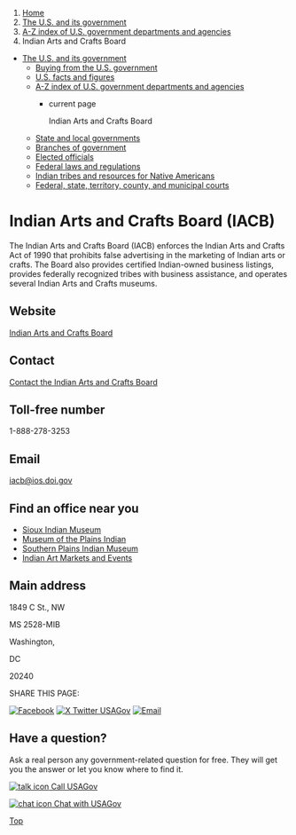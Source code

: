 1. [Home](/)
2. [The U.S. and its government](/about-the-us)
3. [A-Z index of U.S. government departments and agencies](/agency-index)
4. Indian Arts and Crafts Board

* [The U.S. and its government](/about-the-us)
  + [Buying from the U.S. government](/buy-from-government)
  + [U.S. facts and figures](/facts-figures)
  + [A-Z index of U.S. government departments and agencies](/agency-index)
    - current page

      Indian Arts and Crafts Board
  + [State and local governments](/state-local-governments)
  + [Branches of government](/branches-of-government)
  + [Elected officials](/elected-officials)
  + [Federal laws and regulations](/laws-and-regulations)
  + [Indian tribes and resources for Native Americans](/tribes)
  + [Federal, state, territory, county, and municipal courts](/courts)

Indian Arts and Crafts Board
(IACB)
===================================

The Indian Arts and Crafts Board (IACB) enforces the Indian Arts and Crafts Act of 1990 that prohibits false advertising in the marketing of Indian arts or crafts. The Board also provides certified Indian-owned business listings, provides federally recognized tribes with business assistance, and operates several Indian Arts and Crafts museums.

Website
-------

[Indian Arts and Crafts Board](https://www.doi.gov/iacb/)

Contact
-------

[Contact the Indian Arts and Crafts Board](https://www.doi.gov/iacb/who-we-are/contact)

Toll-free number
----------------

1-888-278-3253

Email
-----

[iacb@ios.doi.gov](mailto:iacb@ios.doi.gov)

Find an office near you
-----------------------

* [Sioux Indian Museum](https://www.doi.gov/iacb/our-museums/sioux)
* [Museum of the Plains Indian](https://www.doi.gov/iacb/museum-plains-indian)
* [Southern Plains Indian Museum](https://www.doi.gov/iacb/southern-plains-indian-museum)
* [Indian Art Markets and Events](https://www.doi.gov/iacb/indian-art-markets-and-events)

Main address
------------

1849 C St., NW
  

MS 2528-MIB
  

Washington,

DC

20240

SHARE THIS PAGE:

[![Facebook](/themes/custom/usagov/images/social-media-icons/Facebook_Icon.svg)](https://www.facebook.com/sharer/sharer.php?u=https://www.usa.gov/agencies/indian-arts-and-crafts-board&v=3)
[![X Twitter USAGov](/themes/custom/usagov/images/social-media-icons/X_Twitter_Icon.svg?version=2)](https://twitter.com/intent/tweet?source=webclient&text=https://www.usa.gov/agencies/indian-arts-and-crafts-board)
[![Email](/themes/custom/usagov/images/social-media-icons/Email_Icon.svg?version=2)](mailto:?subject=https://www.usa.gov/agencies/indian-arts-and-crafts-board)

Have a question?
----------------

Ask a real person any government-related question for free. They will get you the answer or let you know where to find it.

[![talk icon](/themes/custom/usagov/images/ICONS_talk.png)
Call USAGov](/phone)

[![chat icon](/themes/custom/usagov/images/ICONS_chat.png)
Chat with USAGov](/chat)

[Top](#main-content)